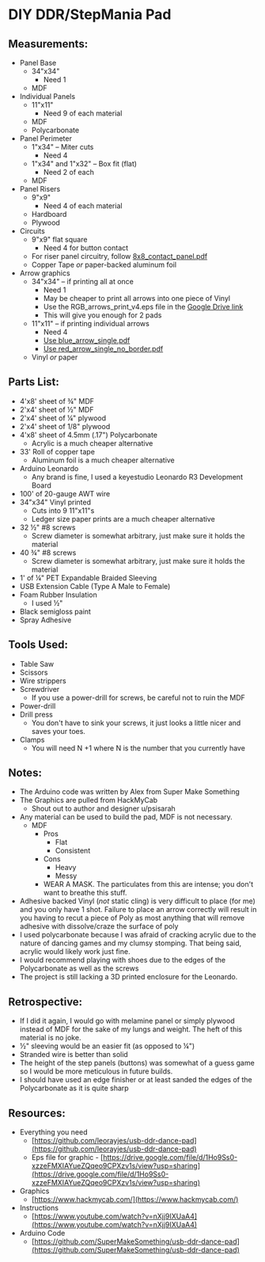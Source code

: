 # DIY DDR/StepMania Pad

## Measurements:

- Panel Base
  - 34&quot;x34&quot;
    - Need 1
  - MDF
- Individual Panels
  - 11&quot;x11&quot;
    - Need 9 of each material
  - MDF
  - Polycarbonate
- Panel Perimeter
  - 1&quot;x34&quot; – Miter cuts
    - Need 4
  - 1&quot;x34&quot; and 1&quot;x32&quot; – Box fit (flat)
    - Need 2 of each
  - MDF
- Panel Risers
  - 9&quot;x9&quot;
    - Need 4 of each material
  - Hardboard
  - Plywood
- Circuits
  - 9&quot;x9&quot; flat square
    - Need 4 for button contact
  - For riser panel circuitry, follow [8x8\_contact\_panel.pdf](https://github.com/leorayjes/usb-ddr-dance-pad/blob/master/8x8_contact_panel.pdf)
  - Copper Tape _or_ paper-backed aluminum foil
- Arrow graphics
  - 34&quot;x34&quot; – if printing all at once
    - Need 1
    - May be cheaper to print all arrows into one piece of Vinyl
    - Use the RGB\_arrows\_print\_v4.eps file in the [Google Drive link](https://drive.google.com/file/d/1Ho9Ss0-xzzeFMXIAYueZQqeo9CPXzv1s/view?usp=sharing)
    - This will give you enough for 2 pads
  - 11&quot;x11&quot; – if printing individual arrows
    - Need 4
    - [Use blue\_arrow\_single.pdf](https://github.com/leorayjes/usb-ddr-dance-pad/blob/master/blue_arrow_single.pdf)
    - [Use red\_arrow\_single\_no\_border.pdf](https://github.com/leorayjes/usb-ddr-dance-pad/blob/master/red_arrow_single_no_border.pdf)
  - Vinyl _or_ paper

## Parts List:

- 4&#39;x8&#39; sheet of ¾&quot; MDF
- 2&#39;x4&#39; sheet of ½&quot; MDF
- 2&#39;x4&#39; sheet of ¼&quot; plywood
- 2&#39;x4&#39; sheet of 1/8&quot; plywood
- 4&#39;x8&#39; sheet of 4.5mm (.17&quot;) Polycarbonate
  - Acrylic is a much cheaper alternative
- 33&#39; Roll of copper tape
  - Aluminum foil is a much cheaper alternative
- Arduino Leonardo
  - Any brand is fine, I used a keyestudio Leonardo R3 Development Board
- 100&#39; of 20-gauge AWT wire
- 34&quot;x34&quot; Vinyl printed
  - Cuts into 9 11&quot;x11&quot;s
  - Ledger size paper prints are a much cheaper alternative
- 32 ½&quot; #8 screws
  - Screw diameter is somewhat arbitrary, just make sure it holds the material
- 40 ¾&quot; #8 screws
  - Screw diameter is somewhat arbitrary, just make sure it holds the material
- 1&#39; of ¼&quot; PET Expandable Braided Sleeving
- USB Extension Cable (Type A Male to Female)
- Foam Rubber Insulation
  - I used ½&quot;
- Black semigloss paint
- Spray Adhesive

## Tools Used:

- Table Saw
- Scissors
- Wire strippers
- Screwdriver
  - If you use a power-drill for screws, be careful not to ruin the MDF
- Power-drill
- Drill press
  - You don&#39;t have to sink your screws, it just looks a little nicer and saves your toes.
- Clamps
  - You will need N +1 where N is the number that you currently have

## Notes:

- The Arduino code was written by Alex from Super Make Something
- The Graphics are pulled from HackMyCab
  - Shout out to author and designer u/psisarah
- Any material can be used to build the pad, MDF is not necessary.
  - MDF
    - Pros
      - Flat
      - Consistent
    - Cons
      - Heavy
      - Messy
    - WEAR A MASK. The particulates from this are intense; you don&#39;t want to breathe this stuff.
- Adhesive backed Vinyl (_not_ static cling) is very difficult to place (for me) and you only have 1 shot. Failure to place an arrow correctly will result in you having to recut a piece of Poly as most anything that will remove adhesive with dissolve/craze the surface of poly
- I used polycarbonate because I was afraid of cracking acrylic due to the nature of dancing games and my clumsy stomping. That being said, acrylic would likely work just fine.
- I would recommend playing with shoes due to the edges of the Polycarbonate as well as the screws
- The project is still lacking a 3D printed enclosure for the Leonardo.

## Retrospective:

- If I did it again, I would go with melamine panel or simply plywood instead of MDF for the sake of my lungs and weight. The heft of this material is no joke.
- ½&quot; sleeving would be an easier fit (as opposed to ¼&quot;)
- Stranded wire is better than solid
- The height of the step panels (buttons) was somewhat of a guess game so I would be more meticulous in future builds.
- I should have used an edge finisher or at least sanded the edges of the Polycarbonate as it is quite sharp

## Resources:

- Everything you need
  - [https://github.com/leorayjes/usb-ddr-dance-pad](https://github.com/leorayjes/usb-ddr-dance-pad)
  - Eps file for graphic - [https://drive.google.com/file/d/1Ho9Ss0-xzzeFMXIAYueZQqeo9CPXzv1s/view?usp=sharing](https://drive.google.com/file/d/1Ho9Ss0-xzzeFMXIAYueZQqeo9CPXzv1s/view?usp=sharing)
- Graphics
  - [https://www.hackmycab.com/](https://www.hackmycab.com/)
- Instructions
  - [https://www.youtube.com/watch?v=nXjj9IXUaA4](https://www.youtube.com/watch?v=nXjj9IXUaA4)
- Arduino Code
  - [https://github.com/SuperMakeSomething/usb-ddr-dance-pad](https://github.com/SuperMakeSomething/usb-ddr-dance-pad)
